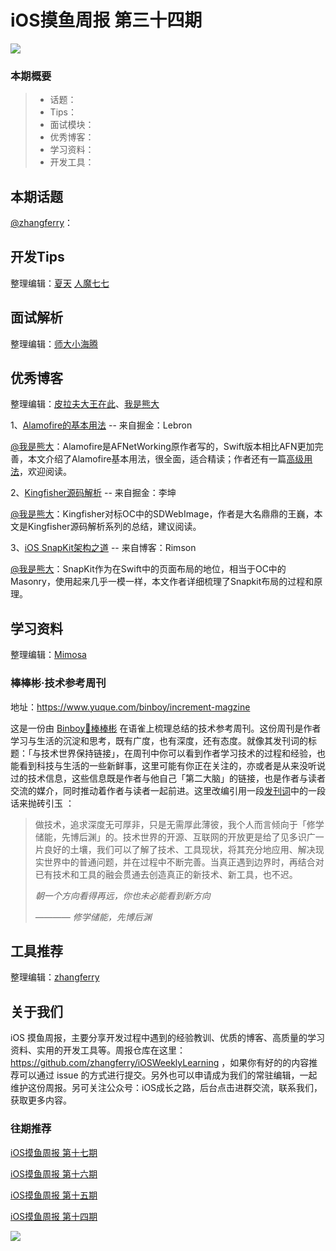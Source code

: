 # iOS摸鱼周报 第三十四期

![](https://gitee.com/zhangferry/Images/raw/master/gitee/iOS摸鱼周报模板.png)

### 本期概要

> * 话题：
> * Tips：
> * 面试模块：
> * 优秀博客：
> * 学习资料：
> * 开发工具：

## 本期话题

[@zhangferry](https://zhangferry.com)：

## 开发Tips

整理编辑：[夏天](https://juejin.cn/user/3298190611456638) [人魔七七](https://github.com/renmoqiqi)



## 面试解析

整理编辑：[师大小海腾](https://juejin.cn/user/782508012091645/posts)


## 优秀博客

整理编辑：[皮拉夫大王在此](https://www.jianshu.com/u/739b677928f7)、[我是熊大](https://juejin.cn/user/1151943916921885)

1、[Alamofire的基本用法](https://juejin.cn/post/6875140053635432462 "Alamofire 的使用 - 基本用法") -- 来自掘金：Lebron

[@我是熊大](https://github.com/Tliens)：Alamofire是AFNetWorking原作者写的，Swift版本相比AFN更加完善，本文介绍了Alamofire基本用法，很全面，适合精读；作者还有一篇[高级用法](https://juejin.cn/post/6875140780680282125)，欢迎阅读。

2、[Kingfisher源码解析](https://juejin.cn/post/6844904015738699790 "Kingfisher源码解析") -- 来自掘金：李坤

[@我是熊大](https://github.com/Tliens)：Kingfisher对标OC中的SDWebImage，作者是大名鼎鼎的王巍，本文是Kingfisher源码解析系列的总结，建议阅读。

3、[iOS SnapKit架构之道](https://rimson.top/2019/09/04/ios-snapkit-1/ "iOS SnapKit架构之道") -- 来自博客：Rimson

[@我是熊大](https://github.com/Tliens)：SnapKit作为在Swift中的页面布局的地位，相当于OC中的Masonry，使用起来几乎一模一样，本文作者详细梳理了Snapkit布局的过程和原理。

## 学习资料

整理编辑：[Mimosa](https://juejin.cn/user/1433418892590136)

### 棒棒彬·技术参考周刊

地址：https://www.yuque.com/binboy/increment-magzine

这是一份由 [Binboy👻棒棒彬](https://www.yuque.com/binboy) 在语雀上梳理总结的技术参考周刊。这份周刊是作者学习与生活的沉淀和思考，既有广度，也有深度，还有态度。就像其发刊词的标题：「与技术世界保持链接」，在周刊中你可以看到作者学习技术的过程和经验，也能看到科技与生活的一些新鲜事，这里可能有你正在关注的，亦或者是从来没听说过的技术信息，这些信息既是作者与他自己「第二大脑」的链接，也是作者与读者交流的媒介，同时推动着作者与读者一起前进。这里改编引用一段[发刊词](https://www.yuque.com/binboy/increment-magzine/sno2ef)中的一段话来抛砖引玉 ：

> 做技术，追求深度无可厚非，只是无需厚此薄彼，我个人而言倾向于「修学储能，先博后渊」的。技术世界的开源、互联网的开放更是给了见多识广一片良好的土壤，我们可以了解了技术、工具现状，将其充分地应用、解决现实世界中的普通问题，并在过程中不断完善。当真正遇到边界时，再结合对已有技术和工具的融会贯通去创造真正的新技术、新工具，也不迟。
>
> *朝一个方向看得再远，你也未必能看到新方向*
>
> *———— 修学储能，先博后渊*

## 工具推荐

整理编辑：[zhangferry](https://zhangferry.com)

## 关于我们

iOS 摸鱼周报，主要分享开发过程中遇到的经验教训、优质的博客、高质量的学习资料、实用的开发工具等。周报仓库在这里：https://github.com/zhangferry/iOSWeeklyLearning ，如果你有好的的内容推荐可以通过 issue 的方式进行提交。另外也可以申请成为我们的常驻编辑，一起维护这份周报。另可关注公众号：iOS成长之路，后台点击进群交流，联系我们，获取更多内容。

### 往期推荐

[iOS摸鱼周报 第十七期](https://mp.weixin.qq.com/s/3vukUOskJzoPyES2R7rJNg)

[iOS摸鱼周报 第十六期](https://mp.weixin.qq.com/s/nuij8iKsARAF2rLwkVtA8w)

[iOS摸鱼周报 第十五期](https://mp.weixin.qq.com/s/6thW_YKforUy_EMkX0OVxA)

[iOS摸鱼周报 第十四期](https://mp.weixin.qq.com/s/br4DUrrtj9-VF-VXnTIcZw)

![](https://gitee.com/zhangferry/Images/raw/master/iOSWeeklyLearning/WechatIMG384.jpeg)
